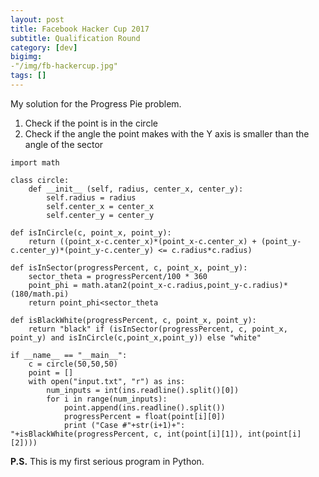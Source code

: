 ```yaml
---
layout: post
title: Facebook Hacker Cup 2017
subtitle: Qualification Round
category: [dev]
bigimg: 
-"/img/fb-hackercup.jpg"
tags: []
---
```


My solution for the Progress Pie problem.

1. Check if the point is in the circle
2. Check if the angle the point makes with the Y axis is smaller than the angle of the sector


```
import math

class circle:
	def __init__ (self, radius, center_x, center_y):
		self.radius = radius
		self.center_x = center_x
		self.center_y = center_y

def isInCircle(c, point_x, point_y):
	return ((point_x-c.center_x)*(point_x-c.center_x) + (point_y-c.center_y)*(point_y-c.center_y) <= c.radius*c.radius)

def isInSector(progressPercent, c, point_x, point_y):
	sector_theta = progressPercent/100 * 360
	point_phi = math.atan2(point_x-c.radius,point_y-c.radius)*(180/math.pi)
	return point_phi<sector_theta

def isBlackWhite(progressPercent, c, point_x, point_y):
	return "black" if (isInSector(progressPercent, c, point_x, point_y) and isInCircle(c,point_x,point_y)) else "white"

if __name__ == "__main__": 
	c = circle(50,50,50)
	point = []
	with open("input.txt", "r") as ins:
		num_inputs = int(ins.readline().split()[0])
		for i in range(num_inputs):
			point.append(ins.readline().split())
			progressPercent = float(point[i][0])
			print ("Case #"+str(i+1)+": "+isBlackWhite(progressPercent, c, int(point[i][1]), int(point[i][2])))

```




**P.S.** This is my first serious program in Python.